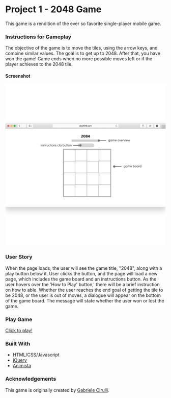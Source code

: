 # Project 1 - 2048 Game


This game is a rendition of the ever so favorite single-player mobile game.


### Instructions for Gameplay


The objective of the game is to move the tiles, using the arrow keys, and combine similar values. The goal is to get up to 2048. After that, you have won the game! Game ends when no more possible moves left or if the player achieves to the 2048 tile.


#### Screenshot
![wireframe](images/0002.jpg)


### User Story
When the page loads, the user will see the game title, "2048", along with a play button below it. User clicks the button, and the page will load a new page, which includes the game board and an instructions button. As the user hovers over the 'How to Play' button,' there will be a brief instruction on how to able. Whether the user reaches the end goal of getting the tile to be 2048, or the user is out of moves, a dialogue will appear on the bottom of the game board. The message will state whether the user won or lost the game.


### Play Game
[Click to play!](https://skyseulki.github.io/2048/)

### Built With
- HTML/CSS/Javascript
- [jQuery](https://jquery.com/)
- [Animista](http://animista.net/)


### Acknowledgements

This game is originally created by [Gabriele Cirulli](https://play2048.co/).
